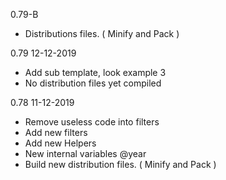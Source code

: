 0.79-B

- Distributions files. ( Minify and Pack )

0.79
12-12-2019

- Add sub template, look example 3
- No distribution files yet compiled

0.78
11-12-2019

- Remove useless code into filters
- Add new filters
- Add new Helpers
- New internal variables @year
- Build new distribution files. ( Minify and Pack )